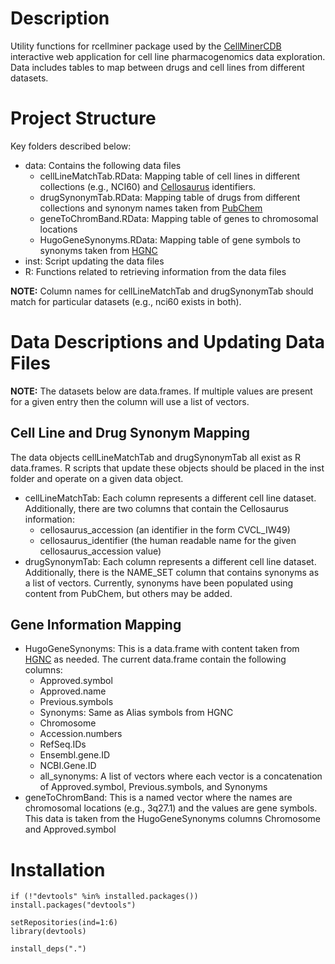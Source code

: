 # Description

Utility functions for rcellminer package used by the [CellMinerCDB](https://github.com/CBIIT/cellminercdb) interactive web application for cell line pharmacogenomics data exploration. Data includes tables to map between drugs and cell lines from different datasets.

# Project Structure

Key folders described below:

-   data: Contains the following data files
    -   cellLineMatchTab.RData: Mapping table of cell lines in different collections (e.g., NCI60) and [Cellosaurus](https://www.cellosaurus.org/) identifiers.
    -   drugSynonymTab.RData: Mapping table of drugs from different collections and synonym names taken from [PubChem](https://pubchem.ncbi.nlm.nih.gov/)
    -   geneToChromBand.RData: Mapping table of genes to chromosomal locations
    -   HugoGeneSynonyms.RData: Mapping table of gene symbols to synonyms taken from [HGNC](https://www.genenames.org/)
-   inst: Script updating the data files
-   R: Functions related to retrieving information from the data files

**NOTE:** Column names for cellLineMatchTab and drugSynonymTab should match for particular datasets (e.g., nci60 exists in both).

# Data Descriptions and Updating Data Files

**NOTE:** The datasets below are data.frames. If multiple values are present for a given entry then the column will use a list of vectors.

## Cell Line and Drug Synonym Mapping

The data objects cellLineMatchTab and drugSynonymTab all exist as R data.frames. R scripts that update these objects should be placed in the inst folder and operate on a given data object.

-   cellLineMatchTab: Each column represents a different cell line dataset. Additionally, there are two columns that contain the Cellosaurus information:
    -   cellosaurus_accession (an identifier in the form CVCL_IW49)
    -   cellosaurus_identifier (the human readable name for the given cellosaurus_accession value)
- drugSynonymTab: Each column represents a different cell line dataset. Additionally, there is the NAME_SET column that contains synonyms as a list of vectors. Currently, synonyms have been populated using content from PubChem, but others may be added.

## Gene Information Mapping

-   HugoGeneSynonyms: This is a data.frame with content taken from [HGNC](https://www.genenames.org/) as needed. The current data.frame contain the following columns:
    -   Approved.symbol
    -   Approved.name
    -   Previous.symbols
    -   Synonyms: Same as Alias symbols from HGNC
    -   Chromosome
    -   Accession.numbers
    -   RefSeq.IDs
    -   Ensembl.gene.ID
    -   NCBI.Gene.ID
    -   all_synonyms: A list of vectors where each vector is a concatenation of Approved.symbol, Previous.symbols, and Synonyms
-   geneToChromBand: This is a named vector where the names are chromosomal locations (e.g., 3q27.1) and the values are gene symbols. This data is taken from the HugoGeneSynonyms columns Chromosome and Approved.symbol

# Installation

```         
if (!"devtools" %in% installed.packages()) install.packages("devtools")

setRepositories(ind=1:6)
library(devtools)

install_deps(".") 
```
